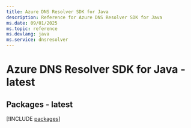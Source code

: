 ```yaml
---
title: Azure DNS Resolver SDK for Java
description: Reference for Azure DNS Resolver SDK for Java
ms.date: 09/01/2025
ms.topic: reference
ms.devlang: java
ms.service: dnsresolver
---
```

# Azure DNS Resolver SDK for Java - latest
## Packages - latest
[!INCLUDE [packages](dns-resolver-index.md)]